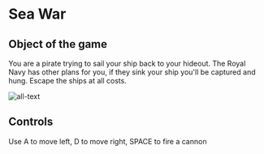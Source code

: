 # Sea War

## Object of the game

You are a pirate trying to sail your ship back to your hideout. The Royal Navy has other plans for you, if they sink your ship you'll be captured and hung. Escape the ships at all costs.

![all-text](https://github.com/KhalDrogo5190/sea-war-anders-blom/blob/master/Assets/Images/Ships/ship1.png, "Your Ship")

## Controls 

Use A to move left, D to move right, SPACE to fire a cannon
